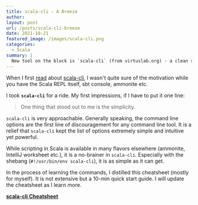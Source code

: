 ```yaml
---
title: scala-cli - A Breeze
author:
layout: post
url: /posts/scala-cli-breeze
date: 2021-10-21
featured_image: /images/scala-cli.png
categories:
  - Scala
summary: |
  New tool on the block is `scala-cli` (from virtuslab.org) - a clean simple approachable non-fluff command line first interface to the Scala language.
---
```


When I first [read](https://twitter.com/krever01/status/1451064263892668418?s=21) about [scala-cli](https://scala-cli.virtuslab.org/), I wasn't quite sure of the motivation while you have the Scala REPL itself, sbt console, ammonite etc.

I took **`scala-cli`** for a ride. My first impressions, if I have to put it one line:

> One thing that stood out to me is the simplicity.

`scala-cli` is very approachable. Generally speaking, the command line options are the first line of discouragement for any command line tool. It is a relief that `scala-cli` kept the list of options extremely simple and intuitive yet powerful.

While scripting in Scala is available in many flavors elsewhere (ammonite, IntelliJ worksheet etc.), it is a no-brainer in `scala-cli`. Especially with the shebang (`#!/usr/bin/env scala-cli`), it is as simple as it can get.

In the process of learning the commands, I distilled this cheatsheet (mostly for myself). It is not extensive but a 10-min quick start guide. I will update the cheatsheet as I learn more.

[**scala-cli Cheatsheet**](https://vivekragunathan.github.io/pages/scala-cli-cheatsheet/)
